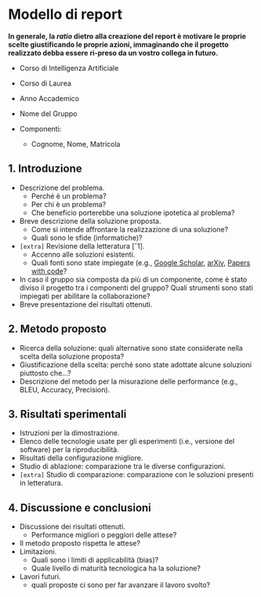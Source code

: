 # Modello di report

**In generale, la _ratio_ dietro alla creazione del report è motivare le proprie scelte giustificando le proprie azioni, immaginando che il progetto realizzato debba essere ri-preso da un vostro collega in futuro.**

* Corso di Intelligenza Artificiale
* Corso di Laurea
* Anno Accademico

* Nome del Gruppo

* Componenti:
  * Cognome, Nome, Matricola

## 1. Introduzione

* Descrizione del problema.
  * Perché è un problema?
  * Per chi è un problema?
  * Che beneficio porterebbe una soluzione ipotetica al problema?
* Breve descrizione della soluzione proposta.
  * Come si intende affrontare la realizzazione di una soluzione?
  * Quali sono le sfide (informatiche)?
* `[extra]` Revisione della letteratura [ˆ1].
  * Accenno alle soluzioni esistenti.
  * Quali fonti sono state impiegate (e.g., [Google Scholar](scholar.google.com), [arXiv](arXiv.com), [Papers with code](paperswithcode.com)?
* In caso il gruppo sia composta da più di un componente, come è stato diviso il progetto tra i componenti del gruppo? Quali strumenti sono stati impiegati per abilitare la collaborazione?
* Breve presentazione dei risultati ottenuti.

## 2. Metodo proposto

* Ricerca della soluzione: quali alternative sono state considerate nella scelta della soluzione proposta?
* Giustificazione della scelta: perché sono state adottate alcune soluzioni piuttosto che...?
* Descrizione del metodo per la misurazione delle performance (e.g., BLEU, Accuracy, Precision).

## 3. Risultati sperimentali

* Istruzioni per la dimostrazione.
* Elenco delle tecnologie usate per gli esperimenti (i.e., versione del software) per la riproducibilità.
* Risultati della configurazione migliore.
* Studio di ablazione: comparazione tra le diverse configurazioni.
* `[extra]` Studio di comparazione: comparazione con le soluzioni presenti in letteratura.

## 4. Discussione e conclusioni

* Discussione dei risultati ottenuti.
  * Performance migliori o peggiori delle attese?
* Il metodo proposto rispetta le attese?
* Limitazioni.
  * Quali sono i limiti di applicabilità (bias)?
  * Quale livello di maturità tecnologica ha la soluzione?
* Lavori futuri.
  * quali proposte ci sono per far avanzare il lavoro svolto?

[^1]: Le voci `[extra]` **devono** essere discusse nei progetti dei gruppi con un numero di componenti **maggiore di due (2)** (sono opzionali per i gruppi di uno o due componenti).
